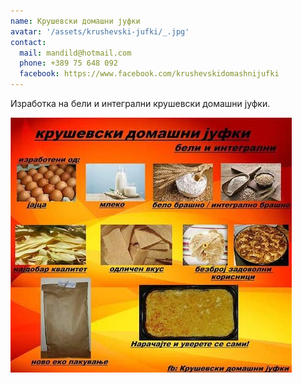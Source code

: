 ```yaml
---
name: Крушевски домашни јуфки
avatar: '/assets/krushevski-jufki/_.jpg'
contact:
  mail: mandild@hotmail.com
  phone: +389 75 648 092
  facebook: https://www.facebook.com/krushevskidomashnijufki
---
```


Изработка на бели и интегрални крушевски домашни јуфки.

![Krushevski Domashni Jufki products](../../../assets/krushevski-jufki/image11.jpeg)
